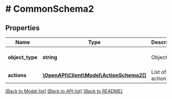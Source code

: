 # # CommonSchema2

## Properties

Name | Type | Description | Notes
------------ | ------------- | ------------- | -------------
**object_type** | **string** | Object type | [optional] [default to 'comment']
**actions** | [**\OpenAPI\Client\Model\ActionSchema2[]**](ActionSchema2.md) | List of actions | [optional]

[[Back to Model list]](../../README.md#models) [[Back to API list]](../../README.md#endpoints) [[Back to README]](../../README.md)
